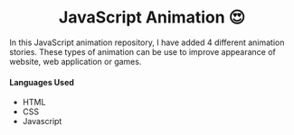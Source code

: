 <h1 align="center">JavaScript Animation 😍</h1>

<p>In this JavaScript animation repository, I have added 4 different animation stories. These types of animation can be use to improve appearance of website, web application or games.</p>

<h4>Languages Used</h4>
<ul>
    <li>HTML</li>
    <li>CSS</li>
    <li>Javascript</li>
</ul>


